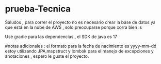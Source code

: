 # prueba-Tecnica

Saludos , para correr el proyecto no es necesario crear la base de datos ya que está en la nube de AWS , solo preocuparse porque corra bien :s 

Usé gradle para las dependencias , el SDK de java es 17

#notas adicionales : 
el formato para la fecha de nacimiento es yyyy-mm-dd
estoy utilizando JPA,mapstruct y lombok para el manejo de excepciones y anotaciones , espero le guste el proyecto.

